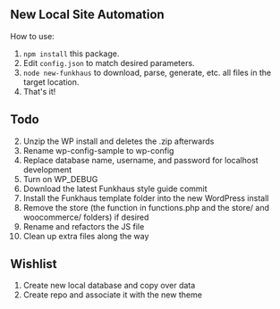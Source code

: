 ## New Local Site Automation
How to use:

1. `npm install` this package.
1. Edit `config.json` to match desired parameters.
1. `node new-funkhaus` to download, parse, generate, etc. all files in the target location.
1. That's it!

## Todo
2. Unzip the WP install and deletes the .zip afterwards
3. Rename wp-config-sample to wp-config
4. Replace database name, username, and password for localhost development
5. Turn on WP_DEBUG
6. Download the latest Funkhaus style guide commit
7. Install the Funkhaus template folder into the new WordPress install
8. Remove the store (the function in functions.php and the store/ and woocommerce/ folders) if desired
9. Rename and refactors the JS file
10. Clean up extra files along the way

## Wishlist
1. Create new local database and copy over data
2. Create repo and associate it with the new theme